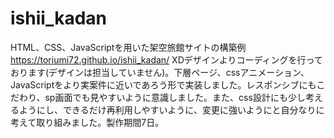 # ishii_kadan
HTML、CSS、JavaScriptを用いた架空旅館サイトの構築例 https://toriumi72.github.io/ishii_kadan/ XDデザインよりコーディングを行っております(デザインは担当していません)。下層ページ、cssアニメーション、JavaScriptをより実案件に近いであろう形で実装しました。レスポンシブにもこだわり、sp画面でも見やすいように意識しました。また、css設計にも少し考えるようにし、できるだけ再利用しやすいように、変更に強いようにと自分なりに考えて取り組みました。製作期間7日。
